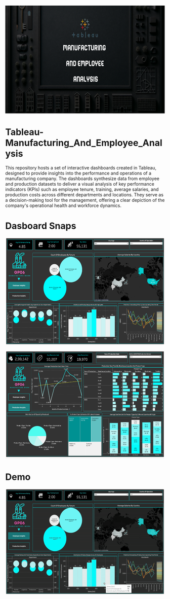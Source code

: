 <p align="center">
  <img src="https://github.com/Tahascommit/Tableau--Manufacturing_And_Employees_Analysis/blob/edff47e6b245c8b42157842ff9a131b9b6d2ad32/assets/Manufacturing%20And%20EMployee_Cover_Image.png" width="703" height="340">
</p >



# Tableau-Manufacturing_And_Employee_Analysis
This repository hosts a set of interactive dashboards created in Tableau, designed to provide insights into the performance and operations of a manufacturing company. The dashboards synthesize data from employee and production datasets to deliver a visual analysis of key performance indicators (KPIs) such as employee tenure, training, average salaries, and production costs across different departments and locations. They serve as a decision-making tool for the management, offering a clear depiction of the company's operational health and workforce dynamics.

# Dasboard Snaps

<p align="center">
  <img src="https://github.com/Tahascommit/Tableau--Manufacturing_And_Employees_Analysis/blob/edff47e6b245c8b42157842ff9a131b9b6d2ad32/assets/Snap_1.png" width="703" height="340">
</p >

<p align="center">
  <img src="https://github.com/Tahascommit/Tableau--Manufacturing_And_Employees_Analysis/blob/edff47e6b245c8b42157842ff9a131b9b6d2ad32/assets/Snap_2.png" width="703" height="340">
</p >


# Demo
<img src="https://github.com/Tahascommit/Tableau--Manufacturing_And_Employees_Analysis/blob/edff47e6b245c8b42157842ff9a131b9b6d2ad32/assets/Demo.gif" width="602" height="335">



